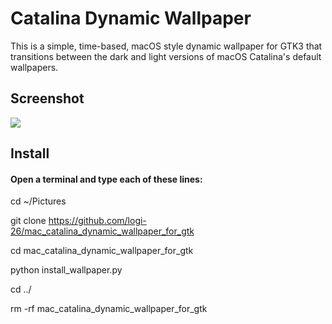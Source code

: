 <h1>Catalina Dynamic Wallpaper</h2>
This is a simple, time-based, macOS style dynamic wallpaper for GTK3 that transitions between the dark and light versions of macOS Catalina's default wallpapers.
<h2>Screenshot</h2>

<img src="https://github.com/caglarturali/catalina-dynamic-wallpaper/blob/master/screenshots/screenshot.gif"> 

<h2>Install</h2>
<h4>Open a terminal and type each of these lines:</h4>

cd ~/Pictures

git clone https://github.com/logi-26/mac_catalina_dynamic_wallpaper_for_gtk

cd mac_catalina_dynamic_wallpaper_for_gtk

python install_wallpaper.py

cd ../

rm -rf mac_catalina_dynamic_wallpaper_for_gtk
